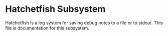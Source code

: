 # Hatchetfish Subsystem

Hatchetfish is a log system for saving debug notes to a file or to stdout. This file is documentation for this subsystem.
